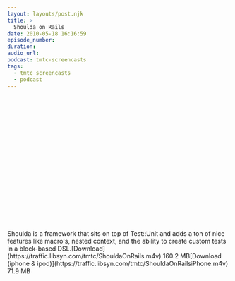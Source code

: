 ```yaml
---
layout: layouts/post.njk
title: >
  Shoulda on Rails
date: 2010-05-18 16:16:59
episode_number:
duration:
audio_url:
podcast: tmtc-screencasts
tags:
  - tmtc_screencasts
  - podcast
---
```


<object width="540" height="304"><param name="allowfullscreen" value="true">

<param name="allowscriptaccess" value="always">
<param name="movie" value="https://vimeo.com/moogaloop.swf?clip_id=11841637&amp;server=vimeo.com&amp;show_title=0&amp;show_byline=0&amp;show_portrait=0&amp;color=00ADEF&amp;fullscreen=1">
<embed src="https://vimeo.com/moogaloop.swf?clip_id=11841637&amp;server=vimeo.com&amp;show_title=0&amp;show_byline=0&amp;show_portrait=0&amp;color=00ADEF&amp;fullscreen=1" type="application/x-shockwave-flash" allowfullscreen="true" allowscriptaccess="always" width="540" height="304"></embed></object>Shoulda is a framework that sits on top of Test::Unit and adds a ton of nice features like macro's, nested context, and the ability to create custom tests in a block-based DSL.[Download](https://traffic.libsyn.com/tmtc/ShouldaOnRails.m4v) 160.2 MB[Download (iphone & ipod)](https://traffic.libsyn.com/tmtc/ShouldaOnRailsiPhone.m4v) 71.9 MB
